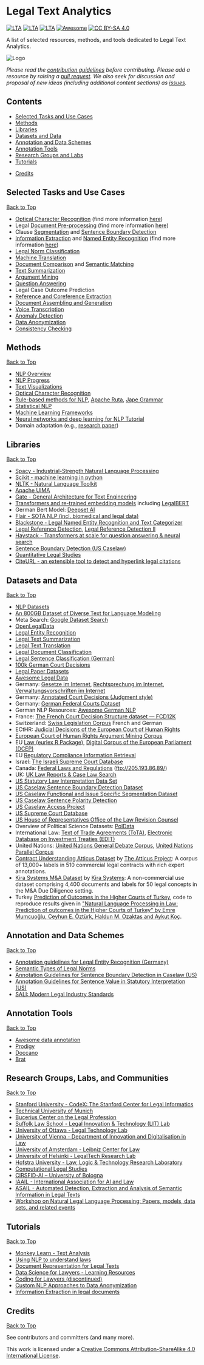# Legal Text Analytics
[![LTA](https://img.shields.io/badge/CLP-Ecosystem-blue)](https://github.com/Liquid-Legal-Institute/Common-Legal-Platform)
[![LTA](https://img.shields.io/badge/CLP-Code-red)](https://github.com/Liquid-Legal-Institute/Common-Legal-Platform)
[![LTA](https://img.shields.io/badge/CLP-Community-orange)](https://github.com/Liquid-Legal-Institute/Common-Legal-Platform)
[![Awesome](https://awesome.re/badge.svg)](https://awesome.re)
[![CC BY-SA 4.0][cc-by-sa-shield]][cc-by-sa]

A list of selected resources, methods, and tools dedicated to Legal Text Analytics. 


![Logo](/images/unsplashmainimage.png)

_Please read the [contribution guidelines](contributing.md) before contributing. Please add a resource by raising a [pull request](https://github.com/Liquid-Legal-Institute/Legal-Text-Analytics/pulls). We also seek for discussion and proposal of new ideas (including additional content sections) as [issues](https://github.com/Liquid-Legal-Institute/Legal-Text-Analytics/issues)._

## Contents

* [Selected Tasks and Use Cases](#selected-tasks-and-use-cases)
* [Methods](#methods)
* [Libraries](#libraries)
* [Datasets and Data](#datasets-and-data)
* [Annotation and Data Schemes](#annotation-and-data-schemes)
* [Annotation Tools](#annotation-tools)
* [Research Groups and Labs](#research-groups-labs-and-communities)
* [Tutorials](#tutorials)
<!---* [Conferences](#conferences)--->
<!---* [Tutorials and Online Courses](#tutorials)
  * [Reading Content](#reading-content)
  * [Videos and Courses](#videos-and-online-courses)
  * [Books](#books)--->
<!---* [LTA in German](#nlp-in-korean)
* [LTA in English](#nlp-in-arabic)
* [LTA in Chinese](#nlp-in-chinese)
* [LTA in French](#nlp-in-german)--->
* [Credits](#credits)

## Selected Tasks and Use Cases
[Back to Top](#contents)

- [Optical Character Recognition](https://en.wikipedia.org/wiki/Optical_character_recognition) (find more information [here](https://github.com/Liquid-Legal-Institute/Legal-Text-Analytics/blob/main/use-cases-details.md#optical-character-recognition))
- Legal [Document Pre-processing](https://towardsdatascience.com/nlp-text-preprocessing-a-practical-guide-and-template-d80874676e79) (find more information [here](https://github.com/Liquid-Legal-Institute/Legal-Text-Analytics/blob/main/use-cases-details.md#legal-document-pre-processing))
- Clause [Segmentation](https://en.wikipedia.org/wiki/Segment_(linguistics)) and [Sentence Boundary Detection](https://en.wikipedia.org/wiki/Sentence_boundary_disambiguation)
- [Information Extraction](https://en.wikipedia.org/wiki/Information_extraction) and [Named Entity Recognition](https://en.wikipedia.org/wiki/Named-entity_recognition) (find more information [here](https://github.com/Liquid-Legal-Institute/Legal-Text-Analytics/blob/main/use-cases-details.md#information-extraction))
- [Legal Norm Classification](https://en.wikipedia.org/wiki/Legal_norm#Ontological_model_of_legal_norms)
- [Machine Translation](https://en.wikipedia.org/wiki/Machine_translation)
- [Document Comparison](https://en.wikipedia.org/wiki/Document_comparison) and [Semantic Matching](https://en.wikipedia.org/wiki/Semantic_matching)
- [Text Summarization](https://en.wikipedia.org/wiki/Automatic_summarization)
- [Argument Mining](https://en.wikipedia.org/wiki/Argument_mining)
- [Question Answering](https://en.wikipedia.org/wiki/Question_answering)
- Legal Case Outcome Prediction
- [Reference and Coreference Extraction](https://en.wikipedia.org/wiki/Coreference)
- [Document Assembling and Generation](https://en.wikipedia.org/wiki/Document_automation)
- [Voice Transcription](https://en.wikipedia.org/wiki/Speech_recognition)
- [Anomaly Detection](https://en.wikipedia.org/wiki/Anomaly_detection)
- [Data Anonymization](https://en.wikipedia.org/wiki/Data_anonymization)
- [Consistency Checking](https://arxiv.org/pdf/2012.08150.pdf)

## Methods
[Back to Top](#contents)

- [NLP Overview](https://nlpoverview.com/)
- [NLP Progress](https://nlpprogress.com/)
- [Text Visualizations](https://textvis.lnu.se/)
- [Optical Character Recognition](https://github.com/kba/awesome-ocr)
- [Rule-based methods for NLP](https://github.com/topics/rule-based-nlp), [Apache Ruta](https://uima.apache.org/ruta.html), [Jape Grammar](https://gate.ac.uk/sale/thakker-jape-tutorial/GATE%20JAPE%20manual.pdf)
- [Statistical NLP](https://github.com/uclnlp/stat-nlp-book) 
- [Machine Learning Frameworks](https://github.com/josephmisiti/awesome-machine-learning)
- [Neural networks and deep learning for NLP Tutorial](https://github.com/graykode/nlp-tutorial)
- Domain adaptation (e.g., [research paper](https://arxiv.org/pdf/2102.05757.pdf))

## Libraries
[Back to Top](#contents)
- [Spacy - Industrial-Strength Natural Language Processing](https://spacy.io/)
- [Scikit - machine learning in python](https://scikit-learn.org/)
- [NLTK - Natural Language Toolkit](https://www.nltk.org)
- [Apache UIMA](https://uima.apache.org/)
- [Gate - General Architecture for Text Engineering](https://gate.ac.uk/)
- [Transformers and re-trained embedding models](https://huggingface.co/) including [LegalBERT](https://arxiv.org/abs/2010.02559)
- German Bert Model: [Deepset AI](https://deepset.ai/german-bert)
- [Flair - SOTA NLP (incl. biomedical and legal data)](https://github.com/flairNLP/flair)
- [Blackstone - Legal Named Entity Recognition and Text Categorizer](https://github.com/ICLRandD/Blackstone)
- [Legal Reference Detection](https://github.com/neo-search/juristische-verweiserkennung), [Legal Reference Detection II](https://github.com/openlegaldata/legal-reference-extraction)
- [Haystack - Transformers at scale for question answering & neural search](https://github.com/deepset-ai/haystack)
- [Sentence Boundary Detection (US Caselaw)](https://github.com/jsavelka/luima_sbd)
- [Quantitative Legal Studies](https://github.com/QuantLaw)
- [CiteURL - an extensible tool to detect and hyperlink legal citations](https://github.com/raindrum/citeurl/)

## Datasets and Data
[Back to Top](#contents)
- [NLP Datasets](https://github.com/niderhoff/nlp-datasets)
- [An 800GB Dataset of Diverse Text for Language Modeling](https://pile.eleuther.ai/)
- Meta Search: [Google Dataset Search](https://datasetsearch.research.google.com/)
- [OpenLegalData](https://openlegaldata.io/)
- [Legal Entity Recognition](https://github.com/elenanereiss/Legal-Entity-Recognition)
- [Legal Text Summarization](https://mediatum.ub.tum.de/670493?show_id=1446654)
- [Legal Text Translation](https://mediatum.ub.tum.de/670493?show_id=1446655)
- [Legal Document Classification](https://mediatum.ub.tum.de/670493?show_id=1446653)
- [Legal Sentence Classification (German)](https://github.com/sebischair/Legal-Sentence-Classification-Datasets-and-Models)
- [100k German Court Decisions](http://openlegaldata.io/research/2019/02/19/court-decision-dataset.html)
- [Legal Paper Datasets](https://github.com/thunlp/LegalPapers#datasets)
- [Awesome Legal Data](https://github.com/openlegaldata/awesome-legal-data)
- Germany: [Gesetze im Internet](https://www.gesetze-im-internet.de/), [Rechtsprechung im Internet](http://www.rechtsprechung-im-internet.de/), [Verwaltungsvorschriften im Internet](http://www.verwaltungsvorschriften-im-internet.de/)
- Germany: [Annotated Court Decisions (Judgment style)](https://zenodo.org/record/3936490)
- Germany: [German Federal Courts Dataset](https://www.richter-im-internet.de)
- German NLP Resources: [Awesome German NLP](https://github.com/adbar/German-NLP)
- France: [The French Court Decision Structure dataset — FCD12K](http://datasets.doctrine.fr/)
- Switzerland: [Swiss Legislation Corpus](https://pub.cl.uzh.ch/corpora/PaCoCo/Swiss_Legislation_Corpus/) French and German
- ECtHR: [Judicial Decisions of the European Court of Human Rights](https://github.com/masha-medvedeva/ECtHR_crystal_ball)
- [European Court of Human Rights Argument Mining Corpus](http://www.di.uevora.pt/~pq/echr/)
- EU [Law (eurlex R Package)](https://cloud.r-project.org/web/packages/eurlex/index.html), [Digital Corpus of the European Parliament (DCEP)](https://ec.europa.eu/jrc/en/language-technologies/dcep) 
- EU [Regulatory Compliance Information Retrieval](https://archive.org/details/eacl2021_regir_datasets)
- Israel: [The Israeli Supreme Court Database](https://iscd.huji.ac.il/data)
- Canada: [Federal Laws and Regulations](ftp://205.193.86.89/) (ftp://205.193.86.89/)
- UK: [UK Law Reports & Case Law Search](https://www.iclr.co.uk/)
- [US Statutory Law Interpretation Data Set](https://github.com/jsavelka/statutory_interpretation)
- [US Caselaw Sentence Boundary Detection Dataset](https://github.com/jsavelka/sbd_adjudicatory_dec.git)
- [US Caselaw Functional and Issue Specific Segmentation Dataset](https://github.com/jsavelka/us-dec-func-iss-sgm/tree/master)
- [US Caselaw Sentence Polarity Detection](https://github.com/vernrwalker/FindingSentencePolarity)
- [US Caselaw Access Project](https://case.law)
- [US Supreme Court Database](http://scdb.wustl.edu/)
- [US House of Representatives Office of the Law Revision Counsel](https://uscode.house.gov/download/annualhistoricalarchives/downloadxhtml.shtml)
- Overview of Political Science Datasets: [PolData](https://github.com/erikgahner/PolData)
- International Law: [Text of Trade Agreements (ToTA)](https://github.com/mappingtreaties/tota/tree/master/xml), [Electronic Database on Investment Treaties (EDIT)](https://edit.wti.org/document/investment-treaty/search)
- United Nations: [United Nations General Debate Corpus](https://dataverse.harvard.edu/dataset.xhtml?persistentId=doi:10.7910/DVN/0TJX8Y), [United Nations Parallel Corpus](https://conferences.unite.un.org/uncorpus)
- [Contract Understanding Atticus Dataset](https://www.atticusprojectai.org/cuad) by [The Atticus Project](https://www.atticusprojectai.org/): A corpus of 13,000+ labels in 510 commercial legal contracts with rich expert annotations.
- [Kira Systems M&A Dataset](https://kirasystems.com/science/dataset-and-examination-of-passages-for-due-diligence/) by [Kira Systems](https://kirasystems.com/): A non-commercial use dataset comprising 4,400 documents and labels for 50 legal concepts in the M&A Due Diligence setting.
- Turkey [Prediction of Outcomes in the Higher Courts of Turkey](https://github.com/koc-lab/law-turk), code to reproduce results given in ["Natural Language Processing in Law: Prediction of outcomes in the Higher Courts of Turkey" by Emre Mumcuoğlu, Ceyhun E. Öztürk, Haldun M. Ozaktas and Aykut Koç](https://doi.org/10.1016/j.ipm.2021.102684).

## Annotation and Data Schemes
[Back to Top](#contents)

- [Annotation guidelines for Legal Entity Recognition (Germany)](https://github.com/elenanereiss/Legal-Entity-Recognition/blob/master/docs/Annotationsrichtlinien.pdf)
- [Semantic Types of Legal Norms](https://wwwmatthes.in.tum.de/file/18x0ledera9rh/Sebis-Public-Website/-/Semantic-Types-of-Legal-Norms-in-German-Laws-Classification-and-Analysis-Using-Local-Linear-Explanations/Wa18c.pdf)
- [Annotation Guidelines for Sentence Boundary Detection in Caselaw (US)](https://github.com/jsavelka/sbd_adjudicatory_dec/blob/master/LLT_sentence_annotation_protocol.md)
- [Annotation Guidelines for Sentence Value in Statutory Interpretation (US)](https://github.com/jsavelka/statutory_interpretation/blob/master/annotation_guidelines_v2.pdf)
- [SALI: Modern Legal Industry Standards](https://www.sali.org/)

## Annotation Tools
[Back to Top](#contents)

- [Awesome data annotation](https://github.com/taivop/awesome-data-annotation)
- [Prodigy](https://prodi.gy/)
- [Doccano](https://github.com/doccano/doccano)
- [Brat](https://brat.nlplab.org/)

## Research Groups, Labs, and Communities
[Back to Top](#contents)

- [Stanford University - CodeX: The Stanford Center for Legal Informatics](https://law.stanford.edu/codex-the-stanford-center-for-legal-informatics/)
- [Technical University of Munich](https://wwwmatthes.in.tum.de/pages/9vnvmfknjsc/LegalTech-NLP-KR-ML-NLG)
- [Bucerius Center on the Legal Profession](https://www.law-school.de/forschung-fakultaet/institute-und-zentren/center-on-the-legal-profession)
- [Suffolk Law School - Legal Innovation & Technology (LIT) Lab](https://suffolklitlab.org) 
- [University of Ottawa - Legal Technology Lab](https://techlaw.uottawa.ca/initiatives/legaltechlab)
- [University of Vienna - Department of Innovation and Digitalisation in Law](https://id.univie.ac.at/)
- [University of Amsterdam - Leibniz Center for Law](http://www.leibnizcenter.org/)
- [University of Helsinki - LegalTech Research Lab](https://www.helsinki.fi/en/networks/legal-tech-lab/research)
- [Hofstra University - Law, Logic & Technology Research Laboratory](https://law.hofstra.edu/facultyandcenters/centers/lltlab/index.html)
- [Computational Legal Studies](https://computationallegalstudies.com/)
- [CIRSFID-AI – University of Bologna](http://www.cirsfid.unibo.it/)
- [IAAIL - International Association for AI and Law](http://www.iaail.org/)
- [ASAIL - Automated Detection, Extraction and Analysis of Semantic Information in Legal Texts](https://icail.lawgorithm.com.br/workshop/asail/)
- [Workshop on Natural Legal Language Processing: Papers, models, data sets, and related events](https://nllpw.org/)

## Tutorials
[Back to Top](#contents)

- [Monkey Learn - Text Analysis](https://monkeylearn.com/text-analysis/)
- [Using NLP to understand laws](https://towardsdatascience.com/using-nlp-to-understand-laws-95278624ae5)
- [Document Representation for Legal Texts](https://medium.com/doctrine/a-single-legal-text-representation-at-doctrine-the-legal-camembert-a5ee2b851763)
- [Data Science for Lawyers - Learning Resources](https://www.datascienceforlawyers.org/learning-resources/)
- [Coding for Lawyers (discontinued)](http://codingforlawyers.com/)
- [Custom NLP Approaches to Data Anonymization](https://towardsdatascience.com/nlp-approaches-to-data-anonymization-1fb5bde6b929)
- [Information Extraction in legal documents](https://medium.com/@NaturalTech/legaltech-information-extraction-in-legal-documents-e1843a60bc8d)

## Credits
[Back to Top](#contents)

See contributors and committers (and many more).

This work is licensed under a [Creative Commons Attribution-ShareAlike 4.0 International License][cc-by-sa].

[cc-by-sa]: http://creativecommons.org/licenses/by-sa/4.0/
[cc-by-sa-shield]: https://img.shields.io/badge/License-CC%20BY--SA%204.0-lightgrey.svg
